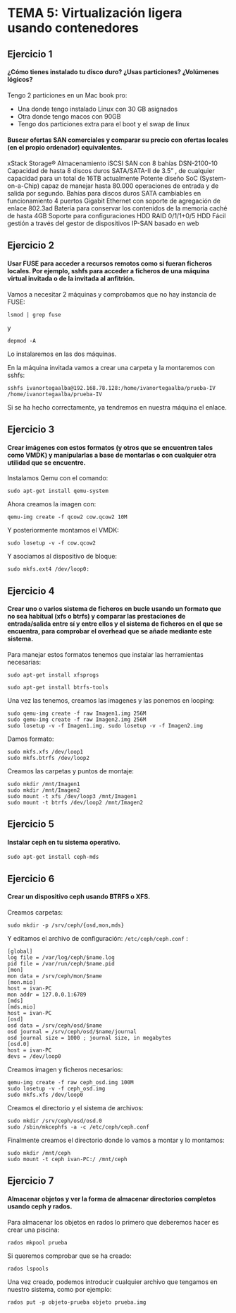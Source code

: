 # TEMA 5: Virtualización ligera usando contenedores

## Ejercicio 1

#### ¿Cómo tienes instalado tu disco duro? ¿Usas particiones? ¿Volúmenes lógicos?
Tengo 2 particiones en un Mac book pro:
- Una donde tengo instalado Linux con 30 GB asignados
- Otra donde tengo macos con 90GB
- Tengo dos particiones extra para el boot y el swap de linux


#### Buscar ofertas SAN comerciales y comparar su precio con ofertas locales (en el propio ordenador) equivalentes.

xStack Storage® Almacenamiento iSCSI SAN con 8 bahías
DSN-2100-10
Capacidad de hasta 8 discos duros SATA/SATA-II de 3.5” , de cualquier capacidad para un total de 16TB actualmente
Potente diseño SoC (System-on-a-Chip) capaz de manejar hasta 80.000 operaciones de entrada y de salida por segundo.
Bahías para discos duros SATA cambiables en funcionamiento
4 puertos Gigabit Ethernet con soporte de agregación de enlace 802.3ad
Batería para conservar los contenidos de la memoria caché de hasta 4GB
Soporte para configuraciones HDD RAID 0/1/1+0/5 HDD
Fácil gestión a través del gestor de dispositivos IP-SAN basado en web

## Ejercicio 2
#### Usar FUSE para acceder a recursos remotos como si fueran ficheros locales. Por ejemplo, sshfs para acceder a ficheros de una máquina virtual invitada o de la invitada al anfitrión.

Vamos a necesitar 2 máquinas y comprobamos que no hay instancia de FUSE:

```
lsmod | grep fuse
```
y
```
depmod -A
```
Lo instalaremos en las dos máquinas.

En la máquina invitada vamos a crear una carpeta y la montaremos con sshfs:
```
sshfs ivanortegaalba@192.168.78.128:/home/ivanortegaalba/prueba-IV /home/ivanortegaalba/prueba-IV
```
Si se ha hecho correctamente, ya tendremos en nuestra máquina el enlace.

## Ejercicio 3
#### Crear imágenes con estos formatos (y otros que se encuentren tales como VMDK) y manipularlas a base de montarlas o con cualquier otra utilidad que se encuentre.

Instalamos Qemu con el comando:
```
sudo apt-get install qemu-system
```
Ahora creamos la imagen con:

```
qemu-img create -f qcow2 cow.qcow2 10M
```
Y posteriormente montamos el VMDK:
```
sudo losetup -v -f cow.qcow2
```
Y asociamos al dispositivo de bloque:
```
sudo mkfs.ext4 /dev/loop0:
```

## Ejercicio 4
#### Crear uno o varios sistema de ficheros en bucle usando un formato que no sea habitual (xfs o btrfs) y comparar las prestaciones de entrada/salida entre sí y entre ellos y el sistema de ficheros en el que se encuentra, para comprobar el overhead que se añade mediante este sistema.
Para manejar estos formatos tenemos que instalar las herramientas necesarias:
```
sudo apt-get install xfsprogs
```
```
sudo apt-get install btrfs-tools
```
Una vez las tenemos, creamos las imagenes y las ponemos en looping:
```
sudo qemu-img create -f raw Imagen1.img 256M
sudo qemu-img create -f raw Imagen2.img 256M
sudo losetup -v -f Imagen1.img. sudo losetup -v -f Imagen2.img
```
Damos formato:
```
sudo mkfs.xfs /dev/loop1
sudo mkfs.btrfs /dev/loop2
```
Creamos las carpetas y puntos de montaje:
```
sudo mkdir /mnt/Imagen1
sudo mkdir /mnt/Imagen2
sudo mount -t xfs /dev/loop3 /mnt/Imagen1
sudo mount -t btrfs /dev/loop2 /mnt/Imagen2
```
## Ejercicio 5
#### Instalar ceph en tu sistema operativo.
```
sudo apt-get install ceph-mds
```

## Ejercicio 6
#### Crear un dispositivo ceph usando BTRFS o XFS.

Creamos carpetas:
```
sudo mkdir -p /srv/ceph/{osd,mon,mds}

```
Y editamos el archivo de configuración: ``` /etc/ceph/ceph.conf ``` :
```
[global]
log file = /var/log/ceph/$name.log
pid file = /var/run/ceph/$name.pid
[mon]
mon data = /srv/ceph/mon/$name
[mon.mio]
host = ivan-PC
mon addr = 127.0.0.1:6789
[mds]
[mds.mio]
host = ivan-PC
[osd]
osd data = /srv/ceph/osd/$name
osd journal = /srv/ceph/osd/$name/journal
osd journal size = 1000 ; journal size, in megabytes
[osd.0]
host = ivan-PC
devs = /dev/loop0
```

Creamos imagen y ficheros necesarios:

```
qemu-img create -f raw ceph_osd.img 100M
sudo losetup -v -f ceph_osd.img
sudo mkfs.xfs /dev/loop0
```

Creamos el directorio y el sistema de archivos:

```
sudo mkdir /srv/ceph/osd/osd.0
sudo /sbin/mkcephfs -a -c /etc/ceph/ceph.conf
```

Finalmente creamos el directorio donde lo vamos a montar y lo montamos:

```
sudo mkdir /mnt/ceph
sudo mount -t ceph ivan-PC:/ /mnt/ceph
```
## Ejercicio 7
#### Almacenar objetos y ver la forma de almacenar directorios completos usando ceph y rados.

Para almacenar los objetos en rados lo primero que deberemos hacer es crear una piscina:
```
rados mkpool prueba
```
Si queremos comprobar que se ha creado:
```
rados lspools
```
Una vez creado, podemos introducir cualquier archivo que tengamos en nuestro sistema, como por ejemplo:
```
rados put -p objeto-prueba objeto prueba.img
```

